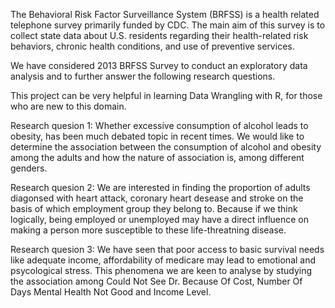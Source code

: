 The Behavioral Risk Factor Surveillance System (BRFSS) is a health related telephone survey primarily funded by CDC. The main aim of this survey is to collect state data about U.S. residents regarding their health-related risk behaviors, chronic health conditions, and use of preventive services. 

We have considered 2013 BRFSS Survey to conduct an exploratory data analysis and to further answer the following research questions.

This project can be very helpful in learning Data Wrangling with R, for those who are new to this domain. 

Research quesion 1:
Whether excessive consumption of alcohol leads to obesity, has been much debated topic in recent times. We would like to determine the association between the consumption of alcohol and obesity among the adults and how the nature of association is, among different genders.

Research quesion 2:
We are interested in finding the proportion of adults diagonsed with heart attack, coronary heart desease and stroke on the basis of which employment group they belong to. Because if we think logically, being employed or unemployed may have a direct influence on making a person more susceptible to these life-threatning disease.

Research quesion 3:
We have seen that poor access to basic survival needs like adequate income, affordability of medicare may lead to emotional and psycological stress. This phenomena we are keen to analyse by studying the association among Could Not See Dr. Because Of Cost, Number Of Days Mental Health Not Good and Income Level.
